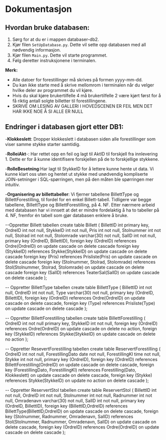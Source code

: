 # Dokumentasjon

## Hvordan bruke databasen:

1. Sørg for at du er i mappen databaser-db2.
2. Kjør filen `SetUpDatabase.py`. Dette vil sette opp databasen med all nødvendig informasjon.
3. Kjør filen `Main.py`. Dette vil starte programmet.
4. Følg deretter instruksjonene i terminalen.

**Merk:**

- Alle datoer for forestillinger må skrives på formen yyyy-mm-dd.
- Du kan ikke starte med å skrive mellomrom i terminalen når du velger hvilke deler av programmet du vil kjøre.
- Hvis du skal kjøre brukertilfelle 4 må brukertilfelle 2 være kjørt først for å få riktig antall solgte billetter til forestillingene.
- SKRIVE OM LESING AV GALLERI I HOVEDSCENEN ER FEIL MEN DET HAR IKKE NOE Å SI ALLE ER NULL

## Endringer i databasen gjort etter DB1:

-**Klokkeslett**: Dropper klokkeslett i databasen siden alle forestillinger som viser samme stykke starter samtidig.

-**RolleiAkt**-: Har rettet opp en feil og lagt til AktID til forskjell fra innlevering 1. Dette er for å kunne identifisere forskjellen på de to forskjellige stykkene. 

-**RolleBesetning**:Har lagt til StykkeID for å lettere kunne hente ut data. Vi kunne klart oss uten og hentet ut stykke med unødvendig kompliserte JOIN-setninger i SQL-spørringen, men på den måten ble spørringen mer intuitiv. 

-**Organisering av billettabeller**: Vi fjerner tabellene BillettType og BillettForestilling, til fordel for en enkel Billett-tabell. Tidligere var begge tabellene, BillettType og BillettForestilling, på 4. NF. Etter nærmere arbeid med databasen har vi innsett at det er mindre fordelaktig å ha to tabeller på 4. NF, fremfor én tabell som gjør databasen enklere å bruke.

--Oppretter Billett tabellen
create table Billett (
BillettID int primary key,
OrdreID int not null,
StykkeID int not null,
Pris int not null,
Stolnummer int not null,
Stolrad int not null,
Stolomrade varchar(30) not null,
SalID int not null,
primary key (OrdreID, BillettID),
foreign key (OrdreID) references Ordre(OrdreID)
on update cascade
on delete cascade
foreign key (StykkeID) references Stykke(StykkeID)
on update cascade
on delete cascade
foreign key (Pris) references Prisliste(Pris)
on update cascade
on delete cascade
foreign key (Stolnummer, Stolrad, Stolomrade) references Stol(Stolnummer, Stolrad, Stolomrade)
on update cascade
on delete cascade
foreign key (SalID) references TeaterSal(SalID)
on update cascade
on delete cascade
);

-- Oppretter BillettType tabellen
create table BillettType (
BillettID int not null,
OrdreID int not null,
Type varchar(30) not null,
primary key (OrdreID, BillettID),
foreign key (OrdreID) references Ordre(OrdreID)
on update cascade
on delete cascade,
foreign key (Type) references Prisliste(Type)
on update cascade
on delete cascade
);

-- Oppretter BillettForestilling tabellen
create table BillettForestilling (
OrdreID int not null primary key,
StykkeID int not null,
foreign key (OrdreID) references Ordre(OrdreID)
on update cascade
on delete no action,
foreign key (StykkeID) references Stykke(StykkeID)
on update cascade
on delete no action
);

-- Oppretter ResevertForestilling tabellen
create table ReservertForestilling (
OrdreID int not null,
ForestillingDato date not null,
ForestillingKl time not null,
Stykke int not null,
primary key (OrdreID),
foreign key (OrdreID) references BillettForestilling(OrdreID)
on update cascade
on delete cascade,
foreign key (ForestillingDato, ForestillingKl) references Forestilling(Dato, Klokkeslett)
on update cascade
on delete cascade,
foreign key (Stykke) references Stykke(StykkeID)
on update no action
on delete cascade
);

-- Oppretter ReservertStol tabellen
create table ReservertStol (
BillettID int not null,
OrdreID int not null,
Stolnummer int not null,
Radnummer int not null,
Omradenavn varchar(30) not null,
SalID int not null,
primary key (OrdreID, BillettID),
foreign key (BillettID,OrdreID) references BillettType(BillettID,OrdreID)
on update cascade
on delete cascade,
foreign key (Stolnummer, Radnummer, Omradenavn, SalID) references Stol(Stolnummer, Radnummer, Omradenavn, SalID)
on update cascade
on delete cascade,
foreign key (OrdreID) references Ordre(OrdreID)
on update cascade
on delete cascade
);
